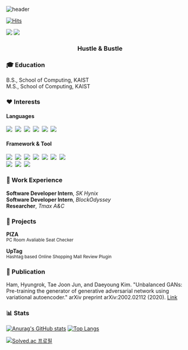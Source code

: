 ![header](https://capsule-render.vercel.app/api?type=waving&color=auto&height=300&section=header&text=Hyungstler&fontSize=90)

[![Hits](https://hits.seeyoufarm.com/api/count/incr/badge.svg?url=https%3A%2F%2Fgithub.com%2Fgudfhr95%2Fhit-counter&count_bg=%2379C83D&title_bg=%23555555&icon=&icon_color=%23E7E7E7&title=hits&edge_flat=false)](https://hits.seeyoufarm.com)

<p>
    <a href="https://www.linkedin.com/in/hyungrok-ham-1a3309199/" target="_blank"><img src="https://img.shields.io/badge/LinkedIn-0A66C2?style=flat-square&logo=LinkedIn&logoColor=white"/></a>
    <a href="mailto:ghldnjsdlf@gmail.com" target="_blank"><img src="https://img.shields.io/badge/Gmail-EA4335?style=flat-square&logo=Gmail&logoColor=white"/></a>
</p>

<h3 align="center"> Hustle & Bustle </h3>

### 🎓 Education

B.S., School of Computing, KAIST  
M.S., School of Computing, KAIST

### ❤️ Interests

#### Languages

<p>
    <img src="https://img.shields.io/badge/Java-007396?style=flat-square&logo=Java&logoColor=white"/>&nbsp 
    <img src="https://img.shields.io/badge/Kotlin-7F52FF?style=flat-square&logo=Kotlin&logoColor=white"/>&nbsp 
    <img src="https://img.shields.io/badge/Javascript-ffb13b?style=flat-square&logo=JavaScript&logoColor=black"/>&nbsp 
    <img src="https://img.shields.io/badge/TypeScript-3178c6?style=flat-square&logo=TypeScript&logoColor=white"/>&nbsp 
    <img src="https://img.shields.io/badge/C%23-239120?style=flat-square&logo=CSharp&logoColor=white"/>&nbsp 
    <img src="https://img.shields.io/badge/Python-3776AB?style=flat-square&logo=Python&logoColor=white"/>&nbsp
</p>

#### Framework & Tool

<p>
    <img src="https://img.shields.io/badge/Spring-6DB33F?style=flat-square&logo=Spring&logoColor=white"/>&nbsp 
    <img src="https://img.shields.io/badge/Node.js-339933?style=flat-square&logo=Node.js&logoColor=white"/>&nbsp
    <img src="https://img.shields.io/badge/Express-000000?style=flat-square&logo=Express&logoColor=white"/>&nbsp
    <img src="https://img.shields.io/badge/React-61DAFB?style=flat-square&logo=React&logoColor=black"/>&nbsp
    <img src="https://img.shields.io/badge/Pytorch-EE4C2C?style=flat-square&logo=Pytorch&logoColor=white"/>&nbsp
    <img src="https://img.shields.io/badge/FastAPI-009688?style=flat-square&logo=FastAPI&logoColor=white"/>&nbsp
    <img src="https://img.shields.io/badge/Unity-000000?style=flat-square&logo=Unity&logoColor=white"/>&nbsp
    <br/>
    <img src="https://img.shields.io/badge/Git-F05032?style=flat-square&logo=Git&logoColor=white"/>&nbsp
    <img src="https://img.shields.io/badge/Docker-2496ED?style=flat-square&logo=Docker&logoColor=white"/>&nbsp
    <img src="https://img.shields.io/badge/Kubernetes-326CE5?style=flat-square&logo=Kubernetes&logoColor=white"/>&nbsp
</p>

### 👔 Work Experience

**Software Developer Intern**, _SK Hynix_  
**Software Developer Intern**, _BlockOdyssey_  
**Researcher**, _Tmax A&C_

### 🚀 Projects

**PIZA** \
<sub> PC Room Avaliable Seat Checker </sub>

**UpTag** \
<sub> Hashtag based Online Shopping Mall Review Plugin </sub>

### 📘 Publication

Ham, Hyungrok, Tae Joon Jun, and Daeyoung Kim. "Unbalanced GANs: Pre-training the generator of
generative adversarial network using variational autoencoder." arXiv preprint arXiv:2002.02112 (2020).
[Link](https://arxiv.org/abs/2002.02112)

### 📊 Stats
[![Anurag's GitHub stats](https://github-readme-stats.vercel.app/api?username=gudfhr95&show_icons=true&line_height=20)](https://github.com/anuraghazra/github-readme-stats)
[![Top Langs](https://github-readme-stats.vercel.app/api/top-langs/?username=gudfhr95&layout=compact&card_width=290)](https://github.com/anuraghazra/github-readme-stats)

[![Solved.ac 프로필](http://mazassumnida.wtf/api/v2/generate_badge?boj=gudfhr95)](https://solved.ac/gudfhr95)



